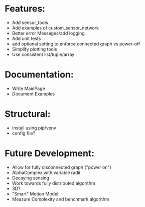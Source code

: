  
# Features:
 - Add sensor_tools
 - Add examples of custom_sensor_network
 - Better error Messages/add logging
 - Add unit tests
 - add optional setting to enforce connected graph vs power-off
 - Simplify plotting tools 
 - Use consistent list/tuple/array

# Documentation:
 - Write MainPage
 - Document Examples
    
# Structural:
 - Install using pip/venv 
 - config file?

 # Future Development:
 - Allow for fully disconnected graph ("power on")
 - AlphaComplex with variable radii
 - Decaying sensing
 - Work towards fully distributed algorithm
 - 3D?
 - "Smart" Motion Model
 - Measure Complexity and benchmark algorithm
 
